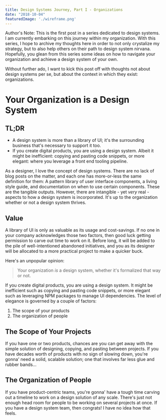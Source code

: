 ```yaml
---
title: Design Systems Journey, Part I - Organizations
date: "2018-10-04"
featuredImage: './wireframe.png'
---
```


Author's Note: This is the first post in a series dedicated to design systems. I am currently embarking on this journey within my organization. With this series, I hope to archive my thoughts here in order to not only crystalize my strategy, but to also help others on their path to design system nirvana. Hopefully, you glean from this series some ideas on how to navigate your organization and achieve a design system of your own.

<!-- end -->

Without further ado, I want to kick this post off with thoughts not about design systems per se, but about the context in which they exist: organizations.

# Your Organization is a Design System

## TL;DR
- A design system is more than a library of UI; it's the surrounding business that's necessary to support it too.
- If you create digital products, you are using a design system. Albeit it might be inefficient: copying and pasting code snippets, or more elegant: where you leverage a front end tooling pipeline.

As a designer, I love the concept of design systems. There are no lack of blog posts on the matter, and each one has more-or-less the same definition for them: A pattern library of user interface components, a living style guide, and documentation on when to use certain components. These are the tangible outputs. However, there are intangible - yet _very_ real - aspects to how a design system is incorporated. It's up to the organization whether or not a design system thrives.

## Value

A library of UI is only as valuable as its usage and cost-savings. If no one in your company acknowledges those two factors, then good luck getting permission to carve out time to work on it. Before long, it will be added to the pile of well-intentioned abandoned initiatives, and you as its designer will be allocated to a more practical project to make a quicker buck. 

Here's an unpopular opinion: 
>Your organization _is_ a design system, whether it's formalized that way or not. 

If you create digital products, you are using a design system. It might be inefficient such as copying and pasting code snippets, or more elegant such as leveraging NPM packages to manage UI dependencies. The level of elegance is governed by a couple of factors:
1. The scope of your products
2. The organization of people

## The Scope of Your Projects

If you have one or two products, chances are you can get away with the simple solution of designing, copying, and pasting between projects. If you have decades worth of products with no sign of slowing down, you're gonna' need a solid, scalable solution; one that involves far less glue and rubber bands...

## The Organization of People

If you have product-centric teams, you're gonna' have a tough time carving out a timeline to work on a design solution of any scale. There's just not enough head room for people to be working on several projects at once. If you have a design system team, then congrats! I have no idea how that feels.








